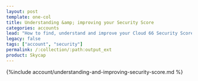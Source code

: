 ```yaml
---
layout: post
template: one-col
title: Understanding &amp; improving your Security Score
categories: accounts
lead: "How to find, understand and improve your Cloud 66 Security Score"
legacy: false
tags: ["account", "security"]
permalink: /:collection/:path:output_ext
product: Skycap
---
```


{%include account/understanding-and-improving-security-score.md %}

